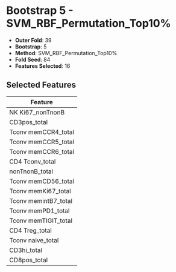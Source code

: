 # Bootstrap 5 - SVM_RBF_Permutation_Top10%

- **Outer Fold**: 39
- **Bootstrap**: 5
- **Method**: SVM_RBF_Permutation_Top10%
- **Fold Seed**: 84
- **Features Selected**: 16

## Selected Features

| Feature |
|---------|
| NK Ki67_nonTnonB |
| CD3pos_total |
| Tconv memCCR4_total |
| Tconv memCCR5_total |
| Tconv memCCR6_total |
| CD4 Tconv_total |
| nonTnonB_total |
| Tconv memCD56_total |
| Tconv memKi67_total |
| Tconv memintB7_total |
| Tconv memPD1_total |
| Tconv memTIGIT_total |
| CD4 Treg_total |
| Tconv naive_total |
| CD3hi_total |
| CD8pos_total |
